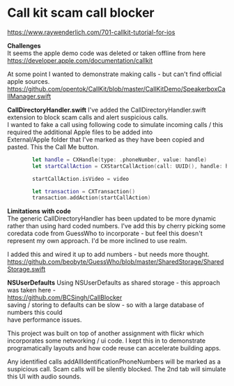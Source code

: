 # Call kit scam call blocker      
https://www.raywenderlich.com/701-callkit-tutorial-for-ios            

      
**Challenges**      
It seems the apple demo code was deleted or taken offline from here
https://developer.apple.com/documentation/callkit      
      
At some point I wanted to demonstrate making calls - but can't find official apple sources.    
https://github.com/opentok/CallKit/blob/master/CallKitDemo/SpeakerboxCallManager.swift      
      
**CallDirectoryHandler.swift**
I've added the CallDirectoryHandler.swift extension to block scam calls and alert suspicious calls.      
I wanted to fake a call using following code to simulate incoming calls / this required the additional Apple files to be added into       
External/Apple folder that I've marked as they have been copied and pasted. 
This the Call Me button. 
      
````swift
        let handle = CXHandle(type: .phoneNumber, value: handle)
        let startCallAction = CXStartCallAction(call: UUID(), handle: handle)

        startCallAction.isVideo = video

        let transaction = CXTransaction()
        transaction.addAction(startCallAction)
````

      
**Limitations with code**      
The generic CallDirectoryHandler has been updated to be more dynamic rather than using hard coded numbers.
I've add this by cherry picking some coredata code from GuessWho to incorporate - 
but feel this doesn't represent my own approach. I'd be more inclined to use realm.

I added this and wired it up to add numbers - but needs more thought.
https://github.com/beobyte/GuessWho/blob/master/SharedStorage/SharedStorage.swift      



**NSUserDefaults**
Using NSUserDefaults as shared storage - this approach was taken here -      
https://github.com/BCSingh/CallBlocker     
saving / storing to defaults can be slow - so with a large database of numbers this could      
have performance issues.      


This project was built on top of another assignment with flickr which incorporates some networking / ui code.
I kept this in to demonstrate programatically layouts and how code reuse can accelerate building apps.



Any identified calls addAllIdentificationPhoneNumbers will be marked as a suspicious call.
Scam calls will be silently blocked. The 2nd tab will simulate this UI with audio sounds.

